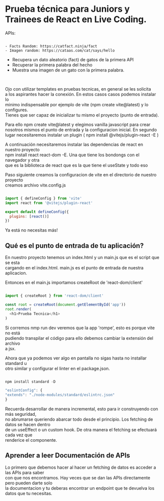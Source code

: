# Prueba técnica para Juniors y Trainees de React en Live Coding.

APIs:
```

- Facts Random: https://catfact.ninja/fact
- Imagen random: https://cataas.com/cat/says/hello

```
- Recupera un dato aleatorio (fact) de gatos de la primera API
- Recuperar la primera palabra del hecho
- Muestra una imagen de un gato con la primera palabra.

<br>

Ojo con utilizar templates en pruebas tecnicas, en general se les solicita  
a los aspirantes hacer la conexión. En estos casos casos podemos instalar lo  
minimo indispensable por ejemplo de vite (npm create vite@latest) y lo configures.  
Tienes que ser capaz de inicializar tu mismo el proyecto (punto de entrada).  

Para ello npm create vite@latest y elegimos vanilla javascript para crear  
nosotros mismos el punto de entrada y la configuracion inicial. En segundo  
lugar necesitaremos instalar un plugin ( npm install @vitejs/plugin-react -E )  

A continuación necesitaremos instalar las dependencias de react en nuestro proyecto  
npm install react react-dom -E. Una que tiene los bondongs con el navegador y otra  
que es la biblioteca de react que es la que tiene el useState y todo eso  

Paso siguiente creamos la configuracion de vite en el directorio de nuestro proyecto  
creamos archivo vite.config.js  

``` javascript

import { defineConfig } from 'vite'
import react from '@vitejs/plugin-react'

export default defineConfig({
  plugins: [react()]
})

```

Ya está no necesitas más!

## Qué es el punto de entrada de tu aplicación?
En nuestro proyecto tenemos un index.html y un main.js que es el script que se esta  
cargando en el index.html. main.js es el punto de entrada de nuestra aplicacion.  

Entonces en el main.js importamos createRoot de 'react-dom/client'  

``` javascript

import { createRoot } from 'react-dom/client'

const root = createRoot(document.getElementById('app'))
root.render(
  <h1>Prueba Tecnica</h1>
)

```

Si corremos nmp run dev veremos que la app 'rompe', esto es porque vite no está  
pudiendo transpilar el código para ello debemos cambiar la extensión del archivo  
a jsx.  

Ahora que ya podemos ver algo en pantalla no sigas hasta no installar standard u  
otro similar y configurar el linter en el package.json.  

``` javascript

npm install standard -D

"eslintConfig": {
"extends": "./node-modules/standard/eslintrc.json"
}

```

Recuerda desarrollar de manera incremental, esto para ir construyendo con más seguridad,  
no abrumarse queriendo abarcar todo desde el principio. Los fetching de datos se hacen dentro  
de un useEffect o un custom hook. De otra manera el fetching se efectuará cada vez que  
renderice el componente.

## Aprender a leer Documentación de APIs
Lo primero que debemos hacer al hacer un fetching de datos es acceder a las APIs para saber  
con que nos encontramos. Hay veces que se dan las APIs directamente pero pueden darte solo  
la documentacion y tu deberas encontrar un endpoint que te devuelva los datos que tu necesitas. 


